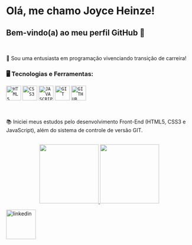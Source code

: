 # Olá, me chamo Joyce Heinze!
## Bem-vindo(a) ao meu perfil GitHub 👋  

</br>

🚀 Sou uma entusiasta em programação vivenciando transição de carreira! 

### 🖥️ Tecnologias e Ferramentas: 
<code><img width="40px" src="https://cdn.jsdelivr.net/gh/devicons/devicon/icons/html5/html5-original-wordmark.svg" title = "HTML5"/></code>
<code><img width="40px" src="https://cdn.jsdelivr.net/gh/devicons/devicon/icons/css3/css3-original-wordmark.svg" title = "CSS3"/></code>
<code><img width="40px" src="https://cdn.jsdelivr.net/gh/devicons/devicon/icons/javascript/javascript-original.svg" title = "JAVASCRIPT"/></code>
<code><img width="40px" src="https://cdn.jsdelivr.net/gh/devicons/devicon/icons/git/git-original.svg" title = "GIT"/></code>
<code><img width="40px" src="https://cdn.jsdelivr.net/gh/devicons/devicon/icons/github/github-original.svg" title = "GITHUB"/></code>

</br>
<div display="inline-block">
 <p align="left">📚 Iniciei meus estudos pelo desenvolvimento Front-End (HTML5, CSS3 e JavaScript), além do sistema de controle de versão GIT. </p>
</div>

##
<p align="center">
<a href="https://github.com/JoyceHeinze">
  <img height="160em" src="https://github-readme-stats-eight-theta.vercel.app/api?username=JoyceHeinze&show_icons=true&theme=algolia&include_all_commits=true&count_private=true"/>
  <img height="160em" src="https://github-readme-stats-eight-theta.vercel.app/api/top-langs/?username=JoyceHeinze&layout=compact&langs_count=8&theme=algolia"/>
</a>
</p>
<a href="https://www.linkedin.com/in/joyce-heinze-1a93761b6/">
    <img width="80px" src="https://i.ibb.co/RyZx12b/linkedin.png" alt="linkedin" style="vertical-align:top;">

